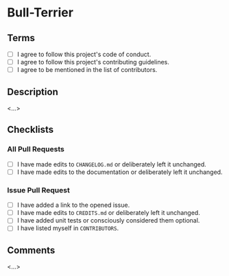 # Bull-Terrier

## Terms

- [ ] I agree to follow this project's code of conduct.
- [ ] I agree to follow this project's contributing guidelines.
- [ ] I agree to be mentioned in the list of contributors.

## Description

<...>

## Checklists

### All Pull Requests

- [ ] I have made edits to `CHANGELOG.md` or deliberately left it unchanged.
- [ ] I have made edits to the documentation or deliberately left it unchanged.

### Issue Pull Request

- [ ] I have added a link to the opened issue.
- [ ] I have made edits to `CREDITS.md` or deliberately left it unchanged.
- [ ] I have added unit tests or consciously considered them optional.
- [ ] I have listed myself in `CONTRIBUTORS`.

## Comments

<...>
